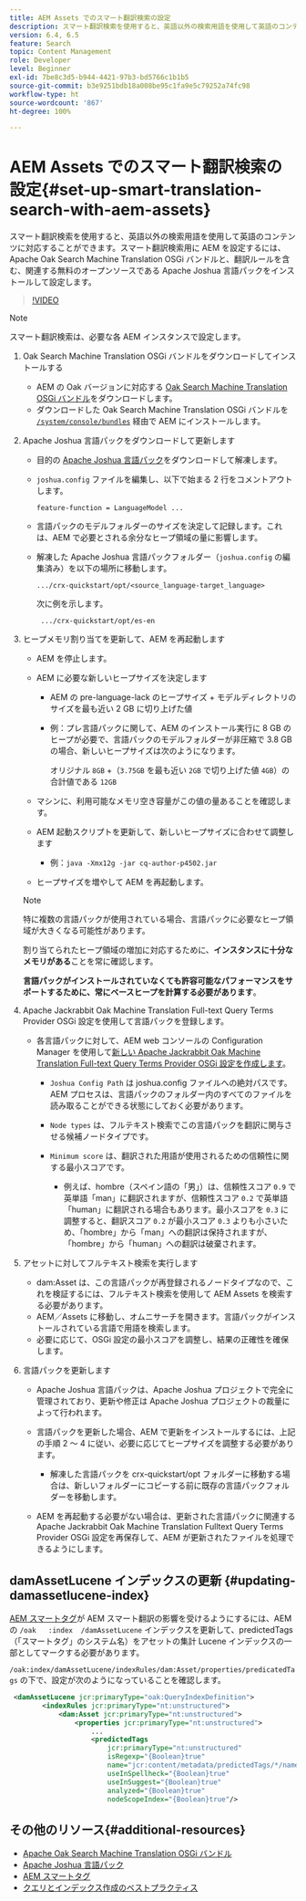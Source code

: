 ```yaml
---
title: AEM Assets でのスマート翻訳検索の設定
description: スマート翻訳検索を使用すると、英語以外の検索用語を使用して英語のコンテンツに対応することができます。スマート翻訳検索用に AEM を設定するには、Apache Oak Search Machine Translation OSGi バンドルと、翻訳ルールを含む、関連する無料のオープンソースである Apache Joshua 言語パックをインストールして設定します。
version: 6.4, 6.5
feature: Search
topic: Content Management
role: Developer
level: Beginner
exl-id: 7be8c3d5-b944-4421-97b3-bd5766c1b1b5
source-git-commit: b3e9251bdb18a008be95c1fa9e5c79252a74fc98
workflow-type: ht
source-wordcount: '867'
ht-degree: 100%

---
```


# AEM Assets でのスマート翻訳検索の設定{#set-up-smart-translation-search-with-aem-assets}

スマート翻訳検索を使用すると、英語以外の検索用語を使用して英語のコンテンツに対応することができます。スマート翻訳検索用に AEM を設定するには、Apache Oak Search Machine Translation OSGi バンドルと、翻訳ルールを含む、関連する無料のオープンソースである Apache Joshua 言語パックをインストールして設定します。

>[!VIDEO](https://video.tv.adobe.com/v/21291?quality=12&learn=on)

>[!NOTE]
>
>スマート翻訳検索は、必要な各 AEM インスタンスで設定します。

1. Oak Search Machine Translation OSGi バンドルをダウンロードしてインストールする
   * AEM の Oak バージョンに対応する [Oak Search Machine Translation OSGi バンドル](https://search.maven.org/#search%7Cgav%7C1%7Cg%3A%22org.apache.jackrabbit%22%20AND%20a%3A%22oak-search-mt%22)をダウンロードします。
   * ダウンロードした Oak Search Machine Translation OSGi バンドルを [ `/system/console/bundles`](http://localhost:4502/system/console/bundles) 経由で AEM にインストールします。

2. Apache Joshua 言語パックをダウンロードして更新します
   * 目的の [Apache Joshua 言語パック](https://cwiki.apache.org/confluence/display/JOSHUA/Language+Packs)をダウンロードして解凍します。
   * `joshua.config` ファイルを編集し、以下で始まる 2 行をコメントアウトします。

      ```
      feature-function = LanguageModel ...
      ```

   * 言語パックのモデルフォルダーのサイズを決定して記録します。これは、AEM で必要とされる余分なヒープ領域の量に影響します。
   * 解凍した Apache Joshua 言語パックフォルダー（`joshua.config` の編集済み）を以下の場所に移動します。

      ```
      .../crx-quickstart/opt/<source_language-target_language>
      ```

      次に例を示します。

      ```
       .../crx-quickstart/opt/es-en
      ```

3. ヒープメモリ割り当てを更新して、AEM を再起動します
   * AEM を停止します。
   * AEM に必要な新しいヒープサイズを決定します

      * AEM の pre-language-lack のヒープサイズ + モデルディレクトリのサイズを最も近い 2 GB に切り上げた値
      * 例：プレ言語パックに関して、AEM のインストール実行に 8 GB のヒープが必要で、言語パックのモデルフォルダーが非圧縮で 3.8 GB の場合、新しいヒープサイズは次のようになります。

         オリジナル `8GB` +（`3.75GB` を最も近い `2GB` で切り上げた値 `4GB`）の合計値である `12GB`
   * マシンに、利用可能なメモリ空き容量がこの値の量あることを確認します。
   * AEM 起動スクリプトを更新して、新しいヒープサイズに合わせて調整します

      * 例：`java -Xmx12g -jar cq-author-p4502.jar`
   * ヒープサイズを増やして AEM を再起動します。

   >[!NOTE]
   >
   >特に複数の言語パックが使用されている場合、言語パックに必要なヒープ領域が大きくなる可能性があります。
   >
   >
   >割り当てられたヒープ領域の増加に対応するために、**インスタンスに十分なメモリがある**&#x200B;ことを常に確認します。
   >
   >
   >**言語パックがインストールされていなくても許容可能なパフォーマンスをサポートするために、常にベースヒープを計算する必要があります**。

4. Apache Jackrabbit Oak Machine Translation Full-text Query Terms Provider OSGi 設定を使用して言語パックを登録します。

   * 各言語パックに対して、AEM web コンソールの Configuration Manager を使用して[新しい Apache Jackrabbit Oak Machine Translation Full-text Query Terms Provider OSGi 設定を作成します](http://localhost:4502/system/console/configMgr/org.apache.jackrabbit.oak.plugins.index.mt.MTFulltextQueryTermsProviderFactory)。

      * `Joshua Config Path` は joshua.config ファイルへの絶対パスです。AEM プロセスは、言語パックのフォルダー内のすべてのファイルを読み取ることができる状態にしておく必要があります。
      * `Node types` は、フルテキスト検索でこの言語パックを翻訳に関与させる候補ノードタイプです。
      * `Minimum score` は、翻訳された用語が使用されるための信頼性に関する最小スコアです。

         * 例えば、hombre（スペイン語の「男」）は、信頼性スコア `0.9` で英単語「man」に翻訳されますが、信頼性スコア `0.2` で英単語「human」に翻訳される場合もあります。最小スコアを `0.3` に調整すると、翻訳スコア `0.2` が最小スコア `0.3` よりも小さいため、「hombre」から「man」への翻訳は保持されますが、「hombre」から「human」への翻訳は破棄されます。

5. アセットに対してフルテキスト検索を実行します
   * dam:Asset は、この言語パックが再登録されるノードタイプなので、これを検証するには、フルテキスト検索を使用して AEM Assets を検索する必要があります。
   * AEM／Assets に移動し、オムニサーチを開きます。言語パックがインストールされている言語で用語を検索します。
   * 必要に応じて、OSGi 設定の最小スコアを調整し、結果の正確性を確保します。

6. 言語パックを更新します
   * Apache Joshua 言語パックは、Apache Joshua プロジェクトで完全に管理されており、更新や修正は Apache Joshua プロジェクトの裁量によって行われます。
   * 言語パックを更新した場合、AEM で更新をインストールするには、上記の手順 2 ～ 4 に従い、必要に応じてヒープサイズを調整する必要があります。

      * 解凍した言語パックを crx-quickstart/opt フォルダーに移動する場合は、新しいフォルダーにコピーする前に既存の言語パックフォルダーを移動します。
   * AEM を再起動する必要がない場合は、更新された言語パックに関連する Apache Jackrabbit Oak Machine Translation Fulltext Query Terms Provider OSGi 設定を再保存して、AEM が更新されたファイルを処理できるようにします。


## damAssetLucene インデックスの更新 {#updating-damassetlucene-index}

[AEM スマートタグ](https://helpx.adobe.com/experience-manager/6-3/assets/using/touch-ui-smart-tags.html?lang=ja)が AEM スマート翻訳の影響を受けるようにするには、AEM の `/oak   :index  /damAssetLucene` インデックスを更新して、predictedTags（「スマートタグ」のシステム名）をアセットの集計 Lucene インデックスの一部としてマークする必要があります。

`/oak:index/damAssetLucene/indexRules/dam:Asset/properties/predicatedTags` の下で、設定が次のようになっていることを確認します。

```xml
 <damAssetLucene jcr:primaryType="oak:QueryIndexDefinition">
        <indexRules jcr:primaryType="nt:unstructured">
            <dam:Asset jcr:primaryType="nt:unstructured">
                <properties jcr:primaryType="nt:unstructured">
                    ...
                    <predictedTags
                        jcr:primaryType="nt:unstructured"
                        isRegexp="{Boolean}true"
                        name="jcr:content/metadata/predictedTags/*/name"
                        useInSpellheck="{Boolean}true"
                        useInSuggest="{Boolean}true"
                        analyzed="{Boolean}true"
                        nodeScopeIndex="{Boolean}true"/>
```

## その他のリソース{#additional-resources}

* [Apache Oak Search Machine Translation OSGi バンドル](https://search.maven.org/#search%7Cgav%7C1%7Cg%3A%22org.apache.jackrabbit%22%20AND%20a%3A%22oak-search-mt%22)
* [Apache Joshua 言語パック](https://cwiki.apache.org/confluence/display/JOSHUA/Language+Packs)
* [AEM スマートタグ](https://helpx.adobe.com/experience-manager/6-3/assets/using/touch-ui-smart-tags.html?lang=ja)
* [クエリとインデックス作成のベストプラクティス](https://helpx.adobe.com/experience-manager/6-5/sites/deploying/using/best-practices-for-queries-and-indexing.html?lang=ja)
